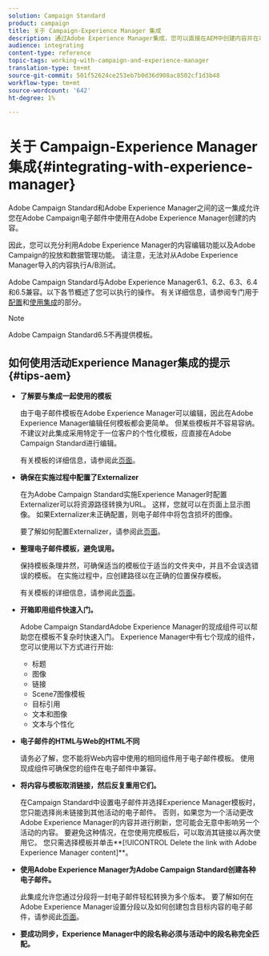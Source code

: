 ```yaml
---
solution: Campaign Standard
product: campaign
title: 关于 Campaign-Experience Manager 集成
description: 通过Adobe Experience Manager集成，您可以直接在AEM中创建内容并在以后的Adobe Campaign中使用它。
audience: integrating
content-type: reference
topic-tags: working-with-campaign-and-experience-manager
translation-type: tm+mt
source-git-commit: 501f52624ce253eb7b0d36d908ac8502cf1d3b48
workflow-type: tm+mt
source-wordcount: '642'
ht-degree: 1%

---
```



# 关于 Campaign-Experience Manager 集成{#integrating-with-experience-manager}

Adobe Campaign Standard和Adobe Experience Manager之间的这一集成允许您在Adobe Campaign电子邮件中使用在Adobe Experience Manager创建的内容。

因此，您可以充分利用Adobe Experience Manager的内容编辑功能以及Adobe Campaign的投放和数据管理功能。 请注意，无法对从Adobe Experience Manager导入的内容执行A/B测试。

Adobe Campaign Standard与Adobe Experience Manager6.1、6.2、6.3、6.4和6.5兼容。以下各节概述了您可以执行的操作。 有关详细信息，请参阅专门用于[配置](https://docs.adobe.com/content/help/en/experience-manager-65/administering/integration/campaignstandard.html)和[使用集成](https://docs.adobe.com/content/help/en/experience-manager-65/authoring/aem-adobe-campaign/campaign.html)的部分。

>[!NOTE]
>
> Adobe Campaign Standard6.5不再提供模板。

## 如何使用活动Experience Manager集成的提示{#tips-aem}

* **了解要与集成一起使用的模板**

   由于电子邮件模板在Adobe Experience Manager可以编辑，因此在Adobe Experience Manager编辑任何模板都会更简单。 但某些模板并不容易容纳。 不建议对此集成采用特定于一位客户的个性化模板，应直接在Adobe Campaign Standard进行编辑。

   有关模板的详细信息，请参阅此[页面](https://docs.adobe.com/content/help/en/experience-manager-65/developing/platform/templates/templates.html)。

* **确保在实施过程中配置了Externalizer**

   在为Adobe Campaign Standard实施Experience Manager时配置Externalizer可以将资源路径转换为URL。 这样，您就可以在页面上显示图像。 如果Externalizer未正确配置，则电子邮件中将包含损坏的图像。

   要了解如何配置Externalizer，请参阅此[页面](https://docs.adobe.com/content/help/en/experience-manager-65/developing/platform/externalizer.html)。

* **整理电子邮件模板，避免误用。**

   保持模板条理井然，可确保适当的模板位于适当的文件夹中，并且不会误选错误的模板。 在实施过程中，应创建路径以在正确的位置保存模板。

   有关模板的详细信息，请参阅此[页面](https://docs.adobe.com/content/help/en/experience-manager-65/developing/platform/templates/templates.html#template-availability)。

* **开箱即用组件快速入门。**

   Adobe Campaign StandardAdobe Experience Manager的现成组件可以帮助您在模板不复杂时快速入门。
Experience Manager中有七个现成的组件，您可以使用以下方式进行开始:

   * 标题
   * 图像
   * 链接
   * Scene7图像模板
   * 目标引用
   * 文本和图像
   * 文本与个性化

* **电子邮件的HTML与Web的HTML不同**

   请务必了解，您不能将Web内容中使用的相同组件用于电子邮件模板。 使用现成组件可确保您的组件在电子邮件中兼容。

* **将内容与模板取消链接，然后反复重用它们。**

   在Campaign Standard中设置电子邮件并选择Experience Manager模板时，您只能选择尚未链接到其他活动的电子邮件。 否则，如果您为一个活动更改Adobe Experience Manager的内容并进行刷新，您可能会无意中影响另一个活动的内容。
要避免这种情况，在您使用完模板后，可以取消其链接以再次使用它。 您只需选择模板并单击**[!UICONTROL Delete the link with Adobe Experience Manager content]**。

* **使用Adobe Experience Manager为Adobe Campaign Standard创建各种电子邮件。**

   此集成允许您通过分段将一封电子邮件轻松转换为多个版本。
要了解如何在Adobe Experience Manager设置分段以及如何创建包含目标内容的电子邮件，请参阅此[页面](https://docs.adobe.com/help/en/experience-manager-65/authoring/aem-adobe-campaign/target-adobe-campaign.html#setting-up-segmentation-in-aem)。

* **要成功同步，Experience Manager中的段名称必须与活动中的段名称完全匹配。**
